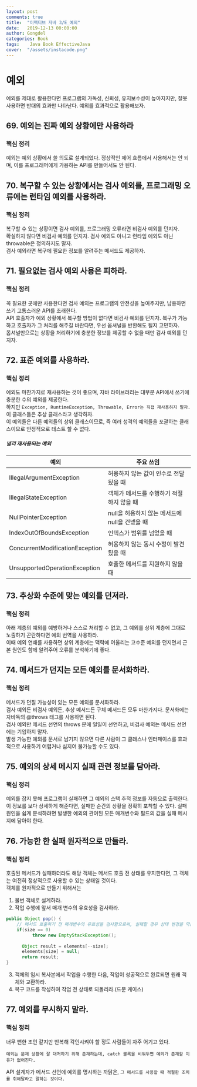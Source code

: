 ```yaml
---
layout: post
comments: true
title:  "이펙티브 자바 3/E_예외"
date:   2019-12-13 00:00:00
author: Gongdel
categories: Book
tags:	 Java Book EffectiveJava
cover:  "/assets/instacode.png"
---
```

# 예외
예외를 제대로 활용한다면 프로그램의 가독성, 신뢰성, 유지보수성이 높아지지만, 잘못 사용하면 반대의 효과만 나타난다. 예외를 효과적으로 활용해보자.  
## 69. 예외는 진짜 예외 상황에만 사용하라
### 핵심 정리
예외는 예외 상황에서 쓸 의도로 설계되었다. 정상적인 제어 흐름에서 사용해서는 안 되며, 이를 프로그래머에게 가용하는 API를 만들어서도 안 된다.

## 70. 복구할 수 있는 상황에서는 검사 예외를, 프로그래밍 오류에는 런타임 예외를 사용하라.
### 핵심 정리
복구할 수 있는 상황이면 검사 예외를, 프로그래밍 오류라면 비검사 예외를 던지자.  
확실하지 않다면 비검사 예외를 던지자. 검사 예외도 아니고 런타임 에외도 아닌 throwable은 정의하지도 말자.  
검사 예외라면 복구에 필요한 정보를 알려주는 메서드도 제공하자.

## 71. 필요없는 검사 예외 사용은 피하라.
### 핵심 정리
꼭 필요한 곳에만 사용한다면 검사 예외는 프로그램의 안전성을 높여주지만, 남용하면 쓰기 고통스러운 API를 초래한다.  
API 호출자가 예외 상황에서 복구할 방법이 없다면 비검사 예외를 던지자. 복구가 가능하고 호출자가 그 처리를 해주길 바란다면, 우선 옵셔널을 반환해도 될지 고민하자.  
옵셔널만으로는 상황을 처리하기에 충분한 정보를 제공할 수 없을 때만 검사 예외를 던지자.

## 72. 표준 예외를 사용하라.
### 핵심 정리
예외도 마찬가지로 재사용하는 것이 좋으며, 자바 라이브러리는 대부분 API에서 쓰기에 충분한 수의 예외를 제공한다.  
하지만 `Exception, RuntimeException, Throwable, Error는 직접 재사용하지 말자.` 이 클래스들은 추상 클래스라고 생각하자.  
이 예외들은 다른 예외들의 상위 클래스이므로, 즉 여러 성격의 예외들을 포괄하는 클래스이므로 안정적으로 테스트 할 수 없다.

##### 널리 재사용되는 예외

예외 | 주요 쓰임
---- | ---- 
IllegalArgumentException | 허용하지 않는 값이 인수로 전달 됬을 때
IllegalStateException | 객체가 메서드를 수행하기 적절하지 않을 때
NullPointerException | null을 허용하지 않는 메서드에 null을 건넸을 때
IndexOutOfBoundsException | 인덱스가 범위를 넘었을 때
ConcurrentModificationException | 허용하지 않는 동시 수정이 발견됬을 때
UnsupportedOperationException | 호출한 메서드를 지원하지 않을때 

## 73. 추상화 수준에 맞는 예외를 던져라.  
### 핵심 정리
아래 계층의 예외를 예방하거나 스스로 처리할 수 없고, 그 예외를 상위 계층에 그대로 노출하기 곤란하다면 예외 번역을 사용하라.  
이때 예외 연쇄를 사용하면 상위 계층에는 맥락에 어울리는 고수준 예외를 던지면서 근본 원인도 함께 알려주어 오류를 분석하기에 좋다.

## 74. 메서드가 던지는 모든 예외를 문서화하라.
### 핵심 정리
메서드가 던질 가능성이 있는 모든 예외를 문서화하라.   
검사 예외든 비검사 예외든, 추상 메서드든 구체 메서드든 모두 마찬가지다. 문서화에는 자바독의 @throws 태그를 사용하면 된다.  
검사 예외만 메서드 선언의 throws 문에 일일이 선언하고, 비검사 예외는 메서드 선언에는 기입하지 말자.  
발생 가능한 예외를 문서로 남기지 않으면 다른 사람이 그 클래스나 인터페이스를 효과적으로 사용하기 어렵거나 심지어 불가능할 수도 있다.

## 75. 예외의 상세 메시지 실패 관련 정보를 담아라.
### 핵심 정리
예외를 잡지 못해 프로그램이 실패하면 그 예외의 스택 추적 정보를 자동으로 출력한다.  
이 정보를 보다 상세하게 해준다면, 실패한 순간의 상황을 정확히 포착할 수 있다.
실패원인을 쉽게 분석하려면 발생한 예외의 관여된 모든 매개변수와 필드의 값을 실패 메시지에 담아야 한다.

## 76. 가능한 한 실패 원자적으로 만들라.
### 핵심 정리
호출된 메서드가 실패하더라도 해당 객체는 메서드 호출 전 상태를 유지한다면, 그 객체는 여전히 정상적으로 사용할 수 있는 상태일 것이다.  
객체를 원자적으로 만들기 위해서는
1. 불변 객체로 설계하라.
2. 작업 수행에 앞서 매개 변수의 유효성을 검사하라.
~~~java
public Object pop() {
	// 메서드 호출하기 전 매개변수의 유효성을 검사함으로써, 실패할 경우 상태 변경을 막는다.
	if(size == 0)
          throw new EmptyStackException();
      
      Object result = elements[--size];
      elements[size] = null;
      return result;
}
~~~

3. 객체의 임시 복사본에서 작업을 수행한 다음, 작업이 성공적으로 완료되면 원래 객체와 교환하라.
4. 복구 코드를 작성하여 작업 전 상태로 되돌리라.(드문 케이스)

## 77. 예외를 무시하지 말라.
### 핵심 정리
너무 뻔한 조언 같지만 반복해 각인시켜야 할 정도 사람들이 자주 어기고 있다.
~~~
예외는 문제 상황에 잘 대처하기 위해 존재하는데, catch 블록을 비워두면 예외가 존재할 이유가 없어진다.
~~~  

API 설계자가 메서드 선언에 예외를 명시하는 까닭은, `그 메서드를 사용할 때 적절한 조치를 취해달라고 말하는 것이다.`  
